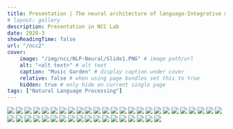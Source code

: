 ```yaml
--- 
title: Presentation | The neural architecture of language-Integrative modeling converges on predictive processing
# layout: gallery
description: Presentation in NCC Lab
date: 2020-3
showReadingTime: false
url: "/ncc2"
cover:
    image: "/img/ncc/NLP-Neural/Slide1.PNG" # image path/url
    alt: "<alt text>" # alt text
    caption: "Music Garden" # display caption under cover
    relative: false # when using page bundles set this to true
    hidden: true # only hide on current single page
tags: ["Natural Language Processing"]
---
```


![](/img/ncc/NLP-Neural/Slide1.PNG)
![](/img/ncc/NLP-Neural/Slide2.PNG)
![](/img/ncc/NLP-Neural/Slide3.PNG)
![](/img/ncc/NLP-Neural/Slide4.PNG)
![](/img/ncc/NLP-Neural/Slide5.PNG)
![](/img/ncc/NLP-Neural/Slide6.PNG)
![](/img/ncc/NLP-Neural/Slide7.PNG)
![](/img/ncc/NLP-Neural/Slide8.PNG)
![](/img/ncc/NLP-Neural/Slide9.PNG)
![](/img/ncc/NLP-Neural/Slide10.PNG)
![](/img/ncc/NLP-Neural/Slide11.PNG)
![](/img/ncc/NLP-Neural/Slide12.PNG)
![](/img/ncc/NLP-Neural/Slide13.PNG)
![](/img/ncc/NLP-Neural/Slide14.PNG)
![](/img/ncc/NLP-Neural/Slide15.PNG)
![](/img/ncc/NLP-Neural/Slide16.PNG)
![](/img/ncc/NLP-Neural/Slide17.PNG)
![](/img/ncc/NLP-Neural/Slide18.PNG)
![](/img/ncc/NLP-Neural/Slide19.PNG)
![](/img/ncc/NLP-Neural/Slide20.PNG)
![](/img/ncc/NLP-Neural/Slide21.PNG)
![](/img/ncc/NLP-Neural/Slide22.PNG)
![](/img/ncc/NLP-Neural/Slide23.PNG)
![](/img/ncc/NLP-Neural/Slide24.PNG)
![](/img/ncc/NLP-Neural/Slide25.PNG)
![](/img/ncc/NLP-Neural/Slide26.PNG)
![](/img/ncc/NLP-Neural/Slide27.PNG)
![](/img/ncc/NLP-Neural/Slide28.PNG)
![](/img/ncc/NLP-Neural/Slide29.PNG)
![](/img/ncc/NLP-Neural/Slide30.PNG)
![](/img/ncc/NLP-Neural/Slide31.PNG)
![](/img/ncc/NLP-Neural/Slide32.PNG)
![](/img/ncc/NLP-Neural/Slide33.PNG)
![](/img/ncc/NLP-Neural/Slide34.PNG)
![](/img/ncc/NLP-Neural/Slide35.PNG)
![](/img/ncc/NLP-Neural/Slide36.PNG)
![](/img/ncc/NLP-Neural/Slide37.PNG)
![](/img/ncc/NLP-Neural/Slide38.PNG)
![](/img/ncc/NLP-Neural/Slide39.PNG)
![](/img/ncc/NLP-Neural/Slide40.PNG)
![](/img/ncc/NLP-Neural/Slide41.PNG)
![](/img/ncc/NLP-Neural/Slide42.PNG)
![](/img/ncc/NLP-Neural/Slide43.PNG)